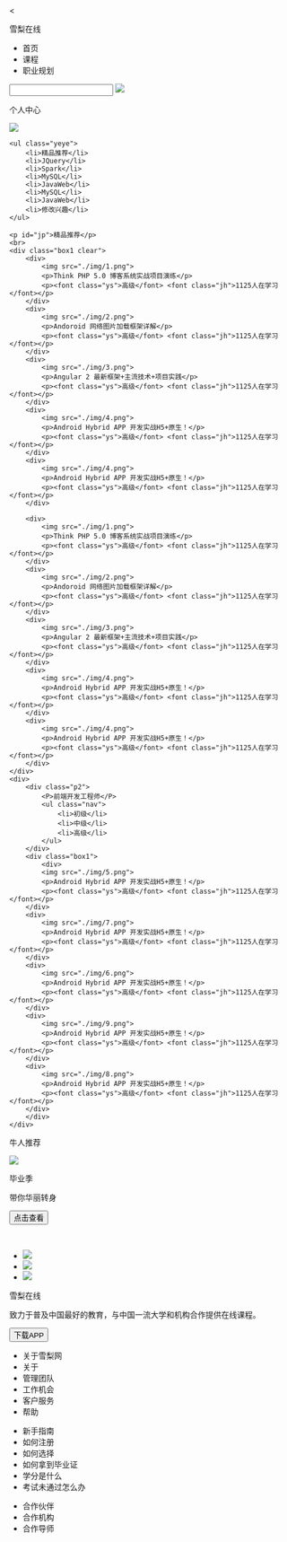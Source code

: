 <!DOCTYPE html>
<head>
<html lang="en">
	<meta charset="utf-8">
	<title>xueli</title>
	<link rel="stylesheet" type="text/css" href="./xueli.css">

<body>
	<<div id="header">
		<p>雪梨在线</p>
		<ul>
			<li>首页</li>
			<li>课程</li>
			<li>职业规划</li>
		</ul>
		<input type="text" name="serch">
		<img src="./img/search.png">
		<p>个人中心</p>
	</div>
	<div class="whole">
			<img src="./img/banner1.png" class="banner">
			
				
	<ul class="yeye">
		<li>精品推荐</li>
		<li>JQuery</li>
		<li>Spark</li>
		<li>MySQL</li>
		<li>JavaWeb</li>
		<li>MySQL</li>
		<li>JavaWeb</li>
		<li>修改兴趣</li>
	</ul>
	
	<p id="jp">精品推荐</p>
	<br>
	<div class="box1 clear">
		<div>
			<img src="./img/1.png">
			<p>Think PHP 5.0 博客系统实战项目演练</p>
			<p><font class="ys">高级</font> <font class="jh">1125人在学习</font></p>
		</div>
		<div>
			<img src="./img/2.png">
			<p>Andoroid 网络图片加载框架详解</p>
			<p><font class="ys">高级</font> <font class="jh">1125人在学习</font></p>
		</div>
		<div>
			<img src="./img/3.png">
			<p>Angular 2 最新框架+主流技术+项目实践</p>
			<p><font class="ys">高级</font> <font class="jh">1125人在学习</font></p>
		</div>
		<div>
			<img src="./img/4.png">
			<p>Android Hybrid APP 开发实战H5+原生！</p>
			<p><font class="ys">高级</font> <font class="jh">1125人在学习</font></p>
		</div>
		<div>
			<img src="./img/4.png">
			<p>Android Hybrid APP 开发实战H5+原生！</p>
			<p><font class="ys">高级</font> <font class="jh">1125人在学习</font></p>
		</div>
	
		<div>
			<img src="./img/1.png">
			<p>Think PHP 5.0 博客系统实战项目演练</p>
			<p><font class="ys">高级</font> <font class="jh">1125人在学习</font></p>
		</div>
		<div>
			<img src="./img/2.png">
			<p>Andoroid 网络图片加载框架详解</p>
			<p><font class="ys">高级</font> <font class="jh">1125人在学习</font></p>
		</div>
		<div>
			<img src="./img/3.png">
			<p>Angular 2 最新框架+主流技术+项目实践</p>
			<p><font class="ys">高级</font> <font class="jh">1125人在学习</font></p>
		</div>
		<div>
			<img src="./img/4.png">
			<p>Android Hybrid APP 开发实战H5+原生！</p>
			<p><font class="ys">高级</font> <font class="jh">1125人在学习</font></p>
		</div>
		<div>
			<img src="./img/4.png">
			<p>Android Hybrid APP 开发实战H5+原生！</p>
			<p><font class="ys">高级</font> <font class="jh">1125人在学习</font></p>
		</div>
	</div>
	<div>
		<div class="p2">
			<P>前端开发工程师</P>
			<ul class="nav">
				<li>初级</li>
				<li>中级</li>
				<li>高级</li>
			</ul>
		</div>
		<div class="box1">
			<div>
			<img src="./img/5.png">
			<p>Android Hybrid APP 开发实战H5+原生！</p>
			<p><font class="ys">高级</font> <font class="jh">1125人在学习</font></p>
		</div>
		<div>
			<img src="./img/7.png">
			<p>Android Hybrid APP 开发实战H5+原生！</p>
			<p><font class="ys">高级</font> <font class="jh">1125人在学习</font></p>
		</div>
		<div>
			<img src="./img/6.png">
			<p>Android Hybrid APP 开发实战H5+原生！</p>
			<p><font class="ys">高级</font> <font class="jh">1125人在学习</font></p>
		</div>
		<div>
			<img src="./img/9.png">
			<p>Android Hybrid APP 开发实战H5+原生！</p>
			<p><font class="ys">高级</font> <font class="jh">1125人在学习</font></p>
		</div>
		<div>
			<img src="./img/8.png">
			<p>Android Hybrid APP 开发实战H5+原生！</p>
			<p><font class="ys">高级</font> <font class="jh">1125人在学习</font></p>
		</div>
		</div>
	</div>
</div>

<div class="vx">
		<p>牛人推荐</p>
		<div class="vxx">
			<img src="./img/te.png">
			<div>
				<p>毕业季</p>
				<p>带你华丽转身</p>
				<button>点击查看</button>
			</div>

​		
		</div>
		<ul>
			<li><img src="./img/dalao3.png"></li>
			<li><img src="./img/dalao2.png"></li>
			<li><img src="./img/dalao1.png"></li>
		</ul>
	</div>

<div class="bottom">
		<div>
			<p>雪梨在线</p>
			<p>致力于普及中国最好的教育，与中国一流大学和机构合作提供在线课程。</p>
			<button>下载APP</button>
		</div>
		<ul>
			<li>关于雪梨网</li>
			<li>关于</li>
			<li>管理团队</li>
			<li>工作机会</li>
			<li>客户服务</li>
			<li>帮助</li>
		</ul>
		<ul>
			<li>新手指南</li>
			<li>如何注册</li>
			<li>如何选择</li>
			<li>如何拿到毕业证</li>
			<li>学分是什么</li>
			<li>考试未通过怎么办</li>
		</ul>
		<ul>
			<li>合作伙伴</li>
			<li>合作机构</li>
			<li>合作导师</li>
		</ul>
	</div>

</body>
</html>
